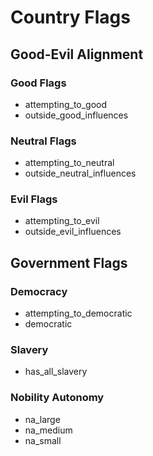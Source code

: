 # Country Flags
## Good-Evil Alignment
### Good Flags
 - attempting_to_good
 - outside_good_influences
 
### Neutral Flags
 - attempting_to_neutral
 - outside_neutral_influences
 
### Evil Flags
 - attempting_to_evil
 - outside_evil_influences
 
## Government Flags
### Democracy
 - attempting_to_democratic
 - democratic
 
### Slavery
 - has_all_slavery
 
### Nobility Autonomy
 - na_large
 - na_medium
 - na_small